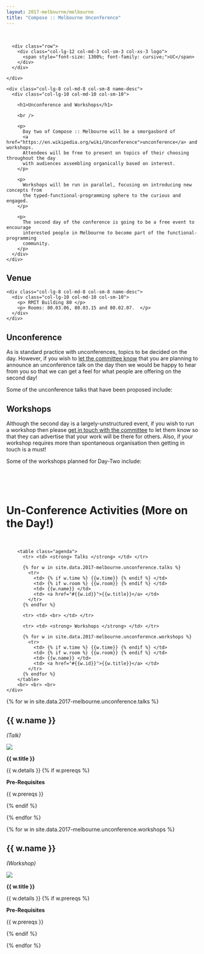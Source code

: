 ```yaml
---
layout: 2017-melbourne/melbourne
title: "Compose :: Melbourne Unconference"
---
```


<!--

Unconference Content:

* What is it?
* What do you need to do?
* Why isn't it ready yet?

-->


<div class="sep talk melbourne" data-stellar-background-ratio="0.5" style="background-position: 50% -91.5px;"></div>

<br />


<div class="container">
  <div class="row">
    <div class="col-lg-4 col-md-4 col-sm-4 name">

      <div class="row">
        <div class="col-lg-12 col-md-3 col-sm-3 col-xs-3 logo">
          <span style="font-size: 1300%; font-family: cursive;">UC</span>
        </div>
      </div>

    </div>

    <div class="col-lg-8 col-md-8 col-sm-8 name-desc">
      <div class="col-lg-10 col-md-10 col-sm-10">

        <h1>Unconference and Workshops</h1>

        <br />

        <p>
          Day two of Compose :: Melbourne will be a smorgasbord of
          <a href="https://en.wikipedia.org/wiki/Unconference">unconference</a> and workshops.
          Attendees will be free to present on topics of their choosing throughout the day
          with audiences assembling organically based on interest.
        </p>

        <p>
          Workshops will be run in parallel, focusing on introducing new concepts from
          the typed-functional-programming sphere to the curious and engaged.
        </p>

        <p>
          The second day of the conference is going to be a free event to encourage
          interested people in Melbourne to become part of the functional-programming
          community.
        </p>
      </div>
    </div>
  </div>
</div>

<div class="container cfpsection">
  <div class="row">
    <div class="col-lg-4 col-md-4 col-sm-4 name">
      <h2>Venue </h2>
    </div>

    <div class="col-lg-8 col-md-8 col-sm-8 name-desc">
      <div class="col-lg-10 col-md-10 col-sm-10">
        <p> RMIT Building 80 </p>
        <p> Rooms: 80.03.06, 80.03.15 and 80.02.07.  </p>
      </div>
    </div>
  </div>
</div>

<div class="container cfpsection">
  <div class="row">
    <div class="col-lg-4 col-md-4 col-sm-4 name">
      <h2>Unconference</h2>
    </div>
    <div class="col-lg-8 col-md-8 col-sm-8 name-desc">
      <div class="col-lg-10 col-md-10 col-sm-10">
        <p>
          As is standard practice with unconferences, topics to be decided on the day.
          However, if you wish to <a href="mailto:composemel-admin@googlegroups.com">let the committee know</a>
          that you are planning to announce an unconference talk on the day
          then we would be happy to hear from you so that we can get a feel for
          what people are offering on the second day!
        </p>
        <p>
          Some of the unconference talks that have been proposed include:
        </p>
      </div>
    </div>
  </div>
</div>

<div class="container cfpsection">
  <div class="row">
    <div class="col-lg-4 col-md-4 col-sm-4 name">
      <h2>Workshops</h2>
    </div>
    <div class="col-lg-8 col-md-8 col-sm-8 name-desc">
      <div class="col-lg-10 col-md-10 col-sm-10">
        <p>
          Although the second day is a largely-unstructured event, if you wish to run
          a workshop then please <a href="mailto:composemel-admin@googlegroups.com">get in touch with the committee</a>
          to let them know so that they can advertise that your work will be there for others.
          Also, if your workshop requires more than spontaneous organisation then
          getting in touch is a must!
        </p>
        <p>
          Some of the workshops planned for Day-Two include:
        </p>
      </div>
    </div>
  </div>
</div>

<div class="container" id="activities">
  <div class="row">
    <div class="col-lg-10 col-lg-offset-1">
        <br> <br> <br>
        <h1 class="text-center">Un-Conference Activities (More on the Day!)</h1>
        <br>

        <table class="agenda">
          <tr> <td> <strong> Talks </strong> </td> </tr>

          {% for w in site.data.2017-melbourne.unconference.talks %}
            <tr>
              <td> {% if w.time %} {{w.time}} {% endif %} </td>
              <td> {% if w.room %} {{w.room}} {% endif %} </td>
              <td> {{w.name}} </td>
              <td> <a href="#{{w.id}}">{{w.title}}</a> </td>
            </tr>
          {% endfor %}

          <tr> <td> <br> </td> </tr>

          <tr> <td> <strong> Workshops </strong> </td> </tr>

          {% for w in site.data.2017-melbourne.unconference.workshops %}
            <tr>
              <td> {% if w.time %} {{w.time}} {% endif %} </td>
              <td> {% if w.room %} {{w.room}} {% endif %} </td>
              <td> {{w.name}} </td>
              <td> <a href="#{{w.id}}">{{w.title}}</a> </td>
            </tr>
          {% endfor %}
        </table>
        <br> <br> <br>
    </div>
  </div>
</div>

{% for w in site.data.2017-melbourne.unconference.talks %}

<div class="container cfpsection" id="{{ w.id }}">
  <div class="row">
    <div class="col-lg-4 col-md-4 col-sm-4 name">
      <h2> {{ w.name }} </h2>
      <p> <em> (Talk) </em> </p>
      <p>
        <img style="max-width: 80%; max-height: 300px;" src="{{ w.img }}" />
      </p>
    </div>
    <div class="col-lg-8 col-md-8 col-sm-8 name-desc">
      <div class="col-lg-10 col-md-10 col-sm-10">
        <p><strong> {{ w.title }} </strong></p>
        {{ w.details }}
        {% if w.prereqs %}
          <p><strong> Pre-Requisites </strong></p>
          <p> {{ w.prereqs }} </p>
        {% endif %}
      </div>
    </div>
  </div>
</div>

{% endfor %}

{% for w in site.data.2017-melbourne.unconference.workshops %}

<div class="container cfpsection" id="{{ w.id }}">
  <div class="row">
    <div class="col-lg-4 col-md-4 col-sm-4 name">
      <h2> {{ w.name }}</h2>
      <p> <em> (Workshop) </em> </p>
      <p>
        <img style="max-width: 80%; max-height: 300px;" src="{{ w.img }}" />
      </p>
    </div>
    <div class="col-lg-8 col-md-8 col-sm-8 name-desc">
      <div class="col-lg-10 col-md-10 col-sm-10">
        <p><strong> {{ w.title }} </strong></p>
        {{ w.details }}
        {% if w.prereqs %}
          <p><strong> Pre-Requisites </strong></p>
          <p> {{ w.prereqs }} </p>
        {% endif %}
      </div>
    </div>
  </div>
</div>

{% endfor %}
